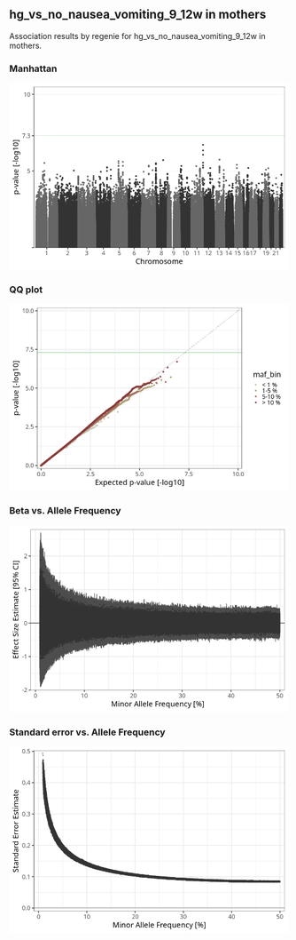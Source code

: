 ## hg_vs_no_nausea_vomiting_9_12w in mothers
Association results by regenie for hg_vs_no_nausea_vomiting_9_12w in mothers.
### Manhattan
![](figures/pop_mothers_pheno_hg_vs_no_nausea_vomiting_9_12w_mh.png)
### QQ plot
![](figures/pop_mothers_pheno_hg_vs_no_nausea_vomiting_9_12w_qq.png)
### Beta vs. Allele Frequency
![](figures/pop_mothers_pheno_hg_vs_no_nausea_vomiting_9_12w_beta_af.png)
### Standard error vs. Allele Frequency
![](figures/pop_mothers_pheno_hg_vs_no_nausea_vomiting_9_12w_se_af.png)
